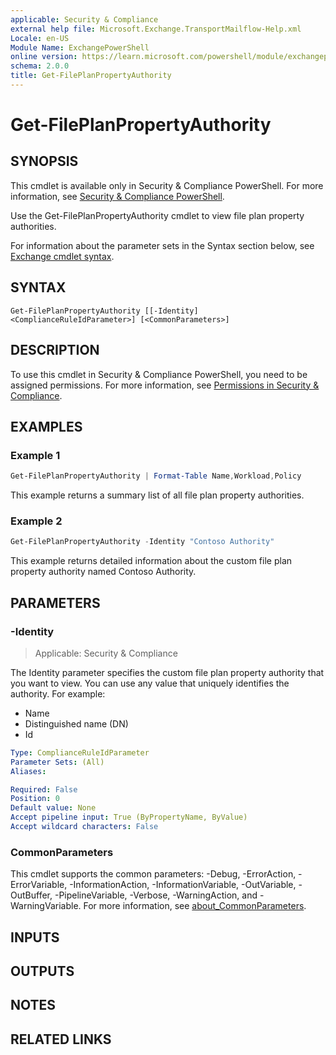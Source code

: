 ```yaml
---
applicable: Security & Compliance
external help file: Microsoft.Exchange.TransportMailflow-Help.xml
Locale: en-US
Module Name: ExchangePowerShell
online version: https://learn.microsoft.com/powershell/module/exchangepowershell/get-fileplanpropertyauthority
schema: 2.0.0
title: Get-FilePlanPropertyAuthority
---
```


# Get-FilePlanPropertyAuthority

## SYNOPSIS
This cmdlet is available only in Security & Compliance PowerShell. For more information, see [Security & Compliance PowerShell](https://learn.microsoft.com/powershell/exchange/scc-powershell).

Use the Get-FilePlanPropertyAuthority cmdlet to view file plan property authorities.

For information about the parameter sets in the Syntax section below, see [Exchange cmdlet syntax](https://learn.microsoft.com/powershell/exchange/exchange-cmdlet-syntax).

## SYNTAX

```
Get-FilePlanPropertyAuthority [[-Identity] <ComplianceRuleIdParameter>] [<CommonParameters>]
```

## DESCRIPTION
To use this cmdlet in Security & Compliance PowerShell, you need to be assigned permissions. For more information, see [Permissions in Security & Compliance](https://go.microsoft.com/fwlink/p/?LinkId=511920).

## EXAMPLES

### Example 1
```powershell
Get-FilePlanPropertyAuthority | Format-Table Name,Workload,Policy
```

This example returns a summary list of all file plan property authorities.

### Example 2
```powershell
Get-FilePlanPropertyAuthority -Identity "Contoso Authority"
```

This example returns detailed information about the custom file plan property authority named Contoso Authority.

## PARAMETERS

### -Identity

> Applicable: Security & Compliance

The Identity parameter specifies the custom file plan property authority that you want to view. You can use any value that uniquely identifies the authority. For example:

- Name
- Distinguished name (DN)
- Id

```yaml
Type: ComplianceRuleIdParameter
Parameter Sets: (All)
Aliases:

Required: False
Position: 0
Default value: None
Accept pipeline input: True (ByPropertyName, ByValue)
Accept wildcard characters: False
```

### CommonParameters
This cmdlet supports the common parameters: -Debug, -ErrorAction, -ErrorVariable, -InformationAction, -InformationVariable, -OutVariable, -OutBuffer, -PipelineVariable, -Verbose, -WarningAction, and -WarningVariable. For more information, see [about_CommonParameters](https://go.microsoft.com/fwlink/p/?LinkID=113216).

## INPUTS

## OUTPUTS

## NOTES

## RELATED LINKS
